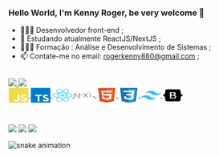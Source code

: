 ### Hello World, I'm Kenny Roger, be very welcome 👋


- 👨🏻‍💻 Desenvolvedor front-end ;
- 🌱 Estudando atualmente ReactJS/NextJS ;
- 👨🏼‍🎓 Formação : Análise e Desenvolvimento de Sistemas ;
- 📫 Contate-me no email: rogerkenny880@gmail.com ;
##

<table>
  <a href="https://github.com/KennyRoger01">
  <img height="180em" src="https://github-readme-stats.vercel.app/api?username=KennyRoger01&show_icons=true&theme=tokyonight&include_all_commits=true&count_private=true"/>
  <img height="180em" src="https://github-readme-stats.vercel.app/api/top-langs/?username=KennyRoger01&layout=compact&langs_count=6&theme=tokyonight"/>
    <br>
  <img align="center" alt="Kenny-Js" height="30" width="40" src="https://raw.githubusercontent.com/devicons/devicon/master/icons/javascript/javascript-plain.svg">
  <img align="center" alt="Kenny-Ts" height="30" width="40" src="https://raw.githubusercontent.com/devicons/devicon/master/icons/typescript/typescript-plain.svg">
  <img align="center" alt="Kenny-React" height="30" width="40" src="https://raw.githubusercontent.com/devicons/devicon/master/icons/react/react-original.svg">
  <img align="center" alt="Kenny-Next" height="30" width="40" src="https://github.com/devicons/devicon/blob/master/icons/nextjs/nextjs-original-wordmark.svg">
  <img align="center" alt="Kenny-HTML" height="30" width="40" src="https://raw.githubusercontent.com/devicons/devicon/master/icons/html5/html5-original.svg">
  <img align="center" alt="Kenny-CSS" height="30" width="40" src="https://raw.githubusercontent.com/devicons/devicon/master/icons/css3/css3-original.svg">  
  <img align="center" alt="Kenny-Tailwind" height="30" width="40" src="https://github.com/devicons/devicon/blob/master/icons/tailwindcss/tailwindcss-plain.svg">
  <img align="center" alt="Kenny-Bootstrap" height="30" width="40" src="https://github.com/devicons/devicon/blob/master/icons/bootstrap/bootstrap-plain.svg">
</table>

##
<div> 
<a href="https://www.linkedin.com/in/kennyroger/" target="_blank"><img src="https://img.shields.io/badge/-LinkedIn-%230077B5?style=for-the-badge&logo=linkedin&logoColor=white" target="_blank"></a> 
<a href = "mailto:rogerkenny880@gmail.com"><img src="https://img.shields.io/badge/Gmail-D14836?style=for-the-badge&logo=gmail&logoColor=white" target="_blank"></a>
<a href = "#"><img src="https://img.shields.io/badge/website-000000?style=for-the-badge&logo=About.me&logoColor=white" target="_blank"></a>
</div>

![snake animation]("https://github.com/KennyRoger01/KennyRoger01/blob/output/github-contribution-grid-snake2.svg")
